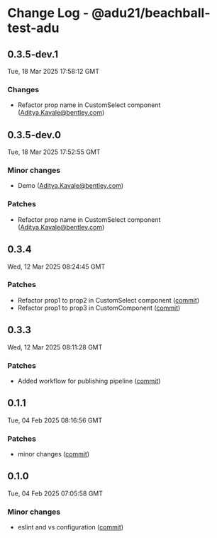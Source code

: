 # Change Log - @adu21/beachball-test-adu

<!-- This log was last generated on Tue, 18 Mar 2025 17:58:12 GMT and should not be manually modified. -->

<!-- Start content -->

## 0.3.5-dev.1

Tue, 18 Mar 2025 17:58:12 GMT

### Changes

- Refactor prop name in CustomSelect component (Aditya.Kavale@bentley.com)

## 0.3.5-dev.0

Tue, 18 Mar 2025 17:52:55 GMT

### Minor changes

- Demo (Aditya.Kavale@bentley.com)

### Patches

- Refactor prop name in CustomSelect component (Aditya.Kavale@bentley.com)

## 0.3.4

Wed, 12 Mar 2025 08:24:45 GMT

### Patches

- Refactor prop1 to prop2 in CustomSelect component ([commit](https://github.com/dp-test-org-1/beachball-testing/commit/adeb052ced9552cfa4950202c868b348c1cbbc71))
- Refactor prop1 to prop3 in CustomComponent ([commit](https://github.com/dp-test-org-1/beachball-testing/commit/6f0cfbfd304e5832644e31d39aa78ace68f34558))

## 0.3.3

Wed, 12 Mar 2025 08:11:28 GMT

### Patches

- Added workflow for publishing pipeline ([commit](https://github.com/dp-test-org-1/beachball-testing/commit/3a7152b19d9d204a527fdcf560d9bf406749fa1d))

## 0.1.1

Tue, 04 Feb 2025 08:16:56 GMT

### Patches

- minor changes ([commit](https://github.com/dp-test-org-1/beachball-testing/commit/7f716ddcf35a2670a955a29f8f4bda5c459fa01c))

## 0.1.0

Tue, 04 Feb 2025 07:05:58 GMT

### Minor changes

- eslint and vs configuration ([commit](https://github.com/dp-test-org-1/beachball-testing/commit/56f59518ee29e455f45a358d65ef5cfb7b335317))
